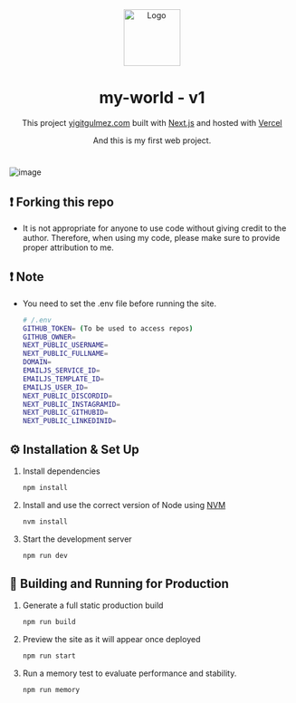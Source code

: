 <div align="center">
  <img alt="Logo" src="https://assets.vercel.com/image/upload/v1662130559/nextjs/Icon_dark_background.png" width="100" />
</div>
<h1 align="center">
  my-world - v1
</h1>
<p align="center">
  This project <a href="https://yigitgulmez.com" target="_blank">yigitgulmez.com</a> built with <a href="https://www.nextjs.org/" target="_blank">Next.js</a> and hosted with <a href="https://www.vercel.com/" target="_blank">Vercel</a>
</p>
<p align="center">
  And this is my first web project.
</p>

#
![image](https://github.com/yigitgulmez/my_world/blob/master/images/myworld1.png?raw=true)


## ❗ Forking this repo

- It is not appropriate for anyone to use code without giving credit to the author. Therefore, when using my code, please make sure to provide proper attribution to me.

## ❗ Note

- You need to set the .env file before running the site.

   ```sh
   # /.env
   GITHUB_TOKEN= (To be used to access repos)
   GITHUB_OWNER=
   NEXT_PUBLIC_USERNAME=
   NEXT_PUBLIC_FULLNAME=
   DOMAIN=
   EMAILJS_SERVICE_ID=
   EMAILJS_TEMPLATE_ID=
   EMAILJS_USER_ID=
   NEXT_PUBLIC_DISCORDID=
   NEXT_PUBLIC_INSTAGRAMID=
   NEXT_PUBLIC_GITHUBID=
   NEXT_PUBLIC_LINKEDINID=
   ```


## ⚙️ Installation & Set Up

1. Install dependencies

   ```sh
   npm install
   ```

1. Install and use the correct version of Node using [NVM](https://github.com/nvm-sh/nvm)

   ```sh
   nvm install
   ```

1. Start the development server

   ```sh
   npm run dev
   ```

## 🚀 Building and Running for Production

1. Generate a full static production build

   ```sh
   npm run build
   ```

1. Preview the site as it will appear once deployed

   ```sh
   npm run start
   ```

1. Run a memory test to evaluate performance and stability.

   ```sh
   npm run memory
   ```
